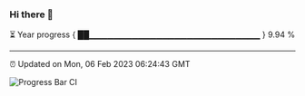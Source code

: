 ### Hi there 👋

⏳ Year progress { ██▁▁▁▁▁▁▁▁▁▁▁▁▁▁▁▁▁▁▁▁▁▁▁▁▁▁▁▁ } 9.94 %

---

⏰ Updated on Mon, 06 Feb 2023 06:24:43 GMT

![Progress Bar CI](https://github.com/ZhaoGui/ZhaoGui/workflows/Progress%20Bar%20CI/badge.svg)
